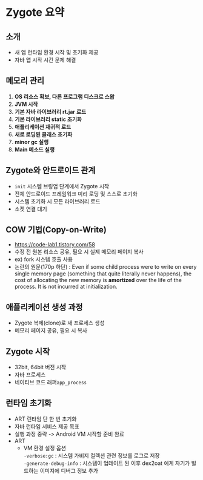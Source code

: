 
# Zygote 요약

## 소개
- 새 앱 런타임 환경 시작 및 초기화 제공
- 자바 앱 시작 시간 문제 해결

## 메모리 관리
1. **OS 리소스 확보, 다른 프로그램 디스크로 스왑**
2. **JVM 시작**
3. **기본 자바 라이브러리 rt.jar 로드**
4. **기본 라이브러리 static 초기화**
5. **애플리케이션 재귀적 로드**
6. **새로 로딩된 클래스 초기화**
7. **minor gc 실행**
8. **Main 메소드 실행**

## Zygote와 안드로이드 관계
- `init` 시스템 브링업 단계에서 Zygote 시작
- 전체 안드로이드 프레임워크 미리 로딩 및 스스로 초기화
- 시스템 초기화 시 모든 라이브러리 로드
- 소켓 연결 대기

## COW 기법(Copy-on-Write)
- https://code-lab1.tistory.com/58
- 수정 전 원본 리소스 공유, 필요 시 실제 메모리 페이지 복사
- ex) fork 시스템 호출 사용
- 논란의 원문(170p 하단) : Even if some child process were to write on every single memory page (something that quite literally never happens), the cost of allocating the new memory is **amortized** over the life of the process. It is not incurred at initialization. 

## 애플리케이션 생성 과정
- Zygote 복제(clone)로 새 프로세스 생성
- 메모리 페이지 공유, 필요 시 복사

## Zygote 시작
- 32bit, 64bit 버전 시작
- 자바 프로세스
- 네이티브 코드 래퍼`app_process`

## 런타임 초기화
- ART 런타임 단 한 번 초기화
- 자바 런타임 서비스 제공 목표
- 실행 과정 중략 -> Android VM 시작할 준비 완료
- ART   
  - VM 환경 설정 옵션  
    `-verbose:gc` : 시스템 가비지 컬렉션 관련 정보를 로그로 저장  
    `-generate-debug-info` : 시스템이 업데이트 된 이후 dex2oat 에게 자기가 빌드하는 이미지에 디버그 정보 추가 



